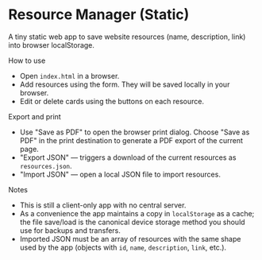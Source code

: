 # Resource Manager (Static)

A tiny static web app to save website resources (name, description, link) into browser localStorage.

How to use

- Open `index.html` in a browser.
- Add resources using the form. They will be saved locally in your browser.
- Edit or delete cards using the buttons on each resource.

Export and print

- Use "Save as PDF" to open the browser print dialog. Choose "Save as PDF" in the print destination to generate a PDF export of the current page.
- "Export JSON" — triggers a download of the current resources as `resources.json`.
- "Import JSON" — open a local JSON file to import resources.

Notes

- This is still a client-only app with no central server.
- As a convenience the app maintains a copy in `localStorage` as a cache; the file save/load is the canonical device storage method you should use for backups and transfers.
- Imported JSON must be an array of resources with the same shape used by the app (objects with `id`, `name`, `description`, `link`, etc.).
